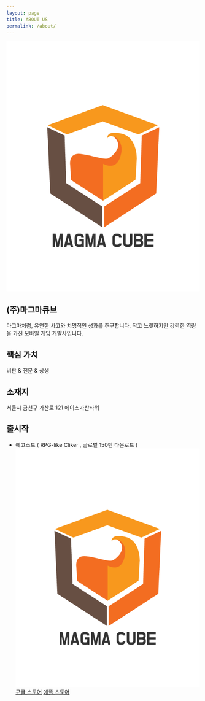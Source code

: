 ```yaml
---
layout: page
title: ABOUT US
permalink: /about/
---
```


![Image Alt 텍스트](/assets/img/logo.png)

(주)마그마큐브
------------
마그마처럼, 유연한 사고와 치명적인 성과를 추구합니다. 
작고 느릿하지만 강력한 역량을 가진 모바일 게임 개발사입니다.

핵심 가치
----------- 
비판 & 전문 & 상생

소재지
------------
서울시 금천구 가산로 121 에이스가산타워 

출시작
----------------
- 에고소드 ( RPG-like Cliker ,  글로벌 150만 다운로드 )
![Image Alt 텍스트](/assets/img/logo.png)
[구글 스토어](https://play.google.com/store/apps/details?id=com.betdon.egosword)
[애플 스토어](https://apps.apple.com/us/app/ego-sword-idle-sword-clicker/id1450371893)
